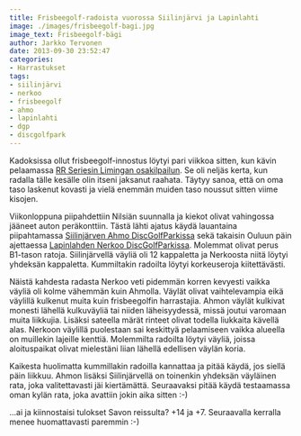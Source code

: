 ```yaml
---
title: Frisbeegolf-radoista vuorossa Siilinjärvi ja Lapinlahti
image: ./images/frisbeegolf-bagi.jpg
image_text: Frisbeegolf-bägi
author: Jarkko Tervonen
date: 2013-09-30 23:52:47
categories:
- Harrastukset
tags:
- siilinjärvi
- nerkoo
- frisbeegolf
- ahmo
- lapinlahti
- dgp
- discgolfpark
---
```

Kadoksissa ollut frisbeegolf-innostus löytyi pari viikkoa sitten, kun kävin pelaamassa [RR Seriesin Limingan osakilpailun](http://www.pdga.com/tournament_results/107414). Se oli neljäs kerta, kun radalla tälle kesälle olin itseni jaksanut raahata. Täytyy sanoa, että on oma taso laskenut kovasti ja vielä enemmän muiden taso noussut sitten viime kisojen.

Viikonloppuna piipahdettiin Nilsiän suunnalla ja kiekot olivat vahingossa jääneet auton peräkonttiin. Tästä lähti ajatus käydä lauantaina piipahtamassa [Siilinjärven Ahmo DiscGolfParkissa](http://frisbeegolfradat.fi/rata/ahmo_discgolfpark) sekä takaisin Ouluun päin ajettaessa [Lapinlahden Nerkoo DiscGolfParkissa](http://frisbeegolfradat.fi/rata/nerkoo_discgolfpark_lapinlahti). Molemmat olivat perus B1-tason ratoja. Siilinjärvellä väyliä oli 12 kappaletta ja Nerkoosta niitä löytyi yhdeksän kappaletta. Kummiltakin radoilta löytyi korkeuseroja kiitettävästi.

Näistä kahdesta radasta Nerkoo veti pidemmän korren kevyesti vaikka väyliä oli kolme vähemmän kuin Ahmolla. Väylät olivat vaihtelevampia eikä väylillä kulkenut muita kuin frisbeegolfin harrastajia. Ahmon väylät kulkivat monesti lähellä kulkuväyliä tai niiden läheisyydessä, missä joutui varomaan muita liikkujia. Lisäksi sateella märät rinteet olivat todella liukkaita kävellä alas. Nerkoon väylillä puolestaan sai keskittyä pelaamiseen vaikka alueella on muillekin lajeille kenttiä. Molemmilta radoilta löytyi väyliä, joissa aloituspaikat olivat mielestäni liian lähellä edellisen väylän koria.

Kaikesta huolimatta kummillakin radoilla kannattaa ja pitää käydä, jos siellä päin liikkuu. Ahmon lisäksi Siilinjärvellä on toinenkin yhdeksän väyläinen rata, joka valitettavasti jäi kiertämättä. Seuraavaksi pitää käydä testaamassa oman kylän rata, joka avattiin jokin aika sitten :-)

...ai ja kiinnostaisi tulokset Savon reissulta? +14 ja +7. Seuraavalla kerralla menee huomattavasti paremmin :-)
